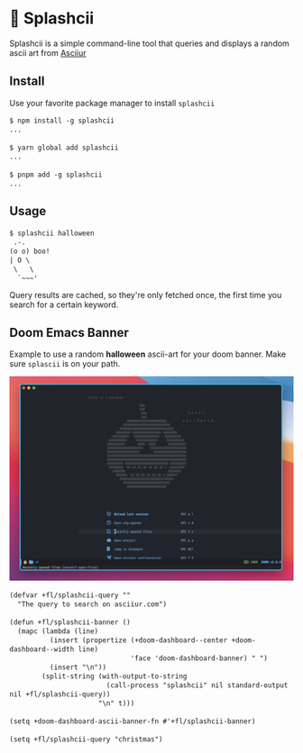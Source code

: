 # 🎨 Splashcii

Splashcii is a simple command-line tool that queries and displays a random ascii art from [Asciiur](https://www.asciiur.com/)

## Install

Use your favorite package manager to install `splashcii`

```shell
$ npm install -g splashcii
...

$ yarn global add splashcii
...

$ pnpm add -g splashcii
...
```

## Usage

```shell
$ splashcii halloween
 .-.
(o o) boo!
| O \
 \   \
  `~~~'
```

Query results are cached, so they're only fetched once, the first time you search for a certain keyword.

## Doom Emacs Banner

Example to use a random **halloween** ascii-art for your doom banner. Make sure `splascii` is on your path.

![Doom Emacs](assets/doom-emacs.png)

```elisp
(defvar +fl/splashcii-query ""
  "The query to search on asciiur.com")

(defun +fl/splashcii-banner ()
  (mapc (lambda (line)
          (insert (propertize (+doom-dashboard--center +doom-dashboard--width line)
                              'face 'doom-dashboard-banner) " ")
          (insert "\n"))
        (split-string (with-output-to-string
                        (call-process "splashcii" nil standard-output nil +fl/splashcii-query))
                      "\n" t)))

(setq +doom-dashboard-ascii-banner-fn #'+fl/splashcii-banner)

(setq +fl/splashcii-query "christmas")
```
